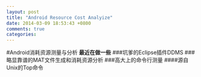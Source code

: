 ```yaml
---
layout: post
title: "Android Resource Cost Analyize"
date: 2014-03-09 18:53:43 +0800
comments: true
categories: 
---
```

#Android消耗资源测量与分析
**最近在做一些**
###坑爹的Eclipse插件DDMS
###略显靠谱的MAT文件生成和消耗资源分析
###高大上的命令行测量
####源自Unix的Top命令

